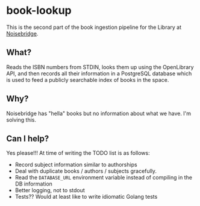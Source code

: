 # book-lookup

This is the second part of the book ingestion pipeline for the Library at [Noisebridge](https://noisebridge.net).

## What?

Reads the ISBN numbers from STDIN, looks them up using the OpenLibrary API, and then records all their information in a PostgreSQL database which is used to feed a publicly searchable index of books in the space.

## Why?

Noisebridge has "hella" books but no information about what we have. I'm solving this.

## Can I help?

Yes please!!! At time of writing the TODO list is as follows:

  * Record subject information similar to authorships
  * Deal with duplicate books / authors / subjects gracefully.
  * Read the `DATABASE_URL` environment variable instead of compiling in the DB information
  * Better logging, not to stdout
  * Tests?? Would at least like to write idiomatic Golang tests
